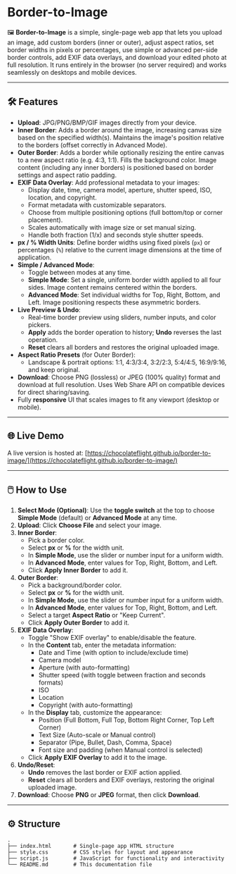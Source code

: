 # Border-to-Image

🖼️ **Border-to-Image** is a simple, single-page web app that lets you upload an image, add custom borders (inner or outer), adjust aspect ratios, set border widths in pixels or percentages, use simple or advanced per-side border controls, add EXIF data overlays, and download your edited photo at full resolution. It runs entirely in the browser (no server required) and works seamlessly on desktops and mobile devices.

---

## 🛠️ Features

- **Upload**: JPG/PNG/BMP/GIF images directly from your device.
- **Inner Border**: Adds a border around the image, increasing canvas size based on the specified width(s). Maintains the image's position relative to the borders (offset correctly in Advanced Mode).
- **Outer Border**: Adds a border while optionally resizing the entire canvas to a new aspect ratio (e.g. 4:3, 1:1). Fills the background color. Image content (including any inner borders) is positioned based on border settings and aspect ratio padding.
- **EXIF Data Overlay**: Add professional metadata to your images:
  - Display date, time, camera model, aperture, shutter speed, ISO, location, and copyright.
  - Format metadata with customizable separators.
  - Choose from multiple positioning options (full bottom/top or corner placement).
  - Scales automatically with image size or set manual sizing.
  - Handle both fraction (1/x) and seconds style shutter speeds.
- **px / % Width Units**: Define border widths using fixed pixels (`px`) or percentages (`%`) relative to the current image dimensions at the time of application.
- **Simple / Advanced Mode**:
    - Toggle between modes at any time.
    - **Simple Mode**: Set a single, uniform border width applied to all four sides. Image content remains centered within the borders.
    - **Advanced Mode**: Set individual widths for Top, Right, Bottom, and Left. Image positioning respects these asymmetric borders.
- **Live Preview & Undo**:
  - Real-time border preview using sliders, number inputs, and color pickers.
  - **Apply** adds the border operation to history; **Undo** reverses the last operation.
  - **Reset** clears all borders and restores the original uploaded image.
- **Aspect Ratio Presets** (for Outer Border):
  - Landscape & portrait options: 1:1, 4:3/3:4, 3:2/2:3, 5:4/4:5, 16:9/9:16, and keep original.
- **Download**: Choose PNG (lossless) or JPEG (100% quality) format and download at full resolution. Uses Web Share API on compatible devices for direct sharing/saving.
- Fully **responsive** UI that scales images to fit any viewport (desktop or mobile).

---

## 🌐 Live Demo

A live version is hosted at: [https://chocolateflight.github.io/border-to-image/](https://chocolateflight.github.io/border-to-image/)

---

## 🖱️ How to Use

1.  **Select Mode (Optional)**: Use the **toggle switch** at the top to choose **Simple Mode** (default) or **Advanced Mode** at any time.
2.  **Upload**: Click **Choose File** and select your image.
3.  **Inner Border**:
    - Pick a border color.
    - Select **px** or **%** for the width unit.
    - In **Simple Mode**, use the slider or number input for a uniform width.
    - In **Advanced Mode**, enter values for Top, Right, Bottom, and Left.
    - Click **Apply Inner Border** to add it.
4.  **Outer Border**:
    - Pick a background/border color.
    - Select **px** or **%** for the width unit.
    - In **Simple Mode**, use the slider or number input for a uniform width.
    - In **Advanced Mode**, enter values for Top, Right, Bottom, and Left.
    - Select a target **Aspect Ratio** or "Keep Current".
    - Click **Apply Outer Border** to add it.
5.  **EXIF Data Overlay**:
    - Toggle "Show EXIF overlay" to enable/disable the feature.
    - In the **Content** tab, enter the metadata information:
      - Date and Time (with option to include/exclude time)
      - Camera model
      - Aperture (with auto-formatting)
      - Shutter speed (with toggle between fraction and seconds formats)
      - ISO
      - Location
      - Copyright (with auto-formatting)
    - In the **Display** tab, customize the appearance:
      - Position (Full Bottom, Full Top, Bottom Right Corner, Top Left Corner)
      - Text Size (Auto-scale or Manual control)
      - Separator (Pipe, Bullet, Dash, Comma, Space)
      - Font size and padding (when Manual control is selected)
    - Click **Apply EXIF Overlay** to add it to the image.
6.  **Undo/Reset**:
    - **Undo** removes the last border or EXIF action applied.
    - **Reset** clears all borders and EXIF overlays, restoring the original uploaded image.
7.  **Download**: Choose **PNG** or **JPEG** format, then click **Download**.

---

## ⚙️ Structure

```
.
├── index.html       # Single-page app HTML structure
├── style.css        # CSS styles for layout and appearance
├── script.js        # JavaScript for functionality and interactivity
└── README.md        # This documentation file
